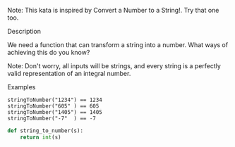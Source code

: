 Note: This kata is inspired by Convert a Number to a String!. Try that one too.

Description

We need a function that can transform a string into a number. What ways of achieving this do you know?

Note: Don't worry, all inputs will be strings, and every string is a perfectly valid representation of an integral number.

Examples

    stringToNumber("1234") == 1234
    stringToNumber("605" ) == 605
    stringToNumber("1405") == 1405
    stringToNumber("-7"  ) == -7
```py
def string_to_number(s):
    return int(s)
```
